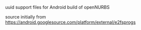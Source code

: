 uuid support files for Android build of openNURBS

source initially from
https://android.googlesource.com/platform/external/e2fsprogs

